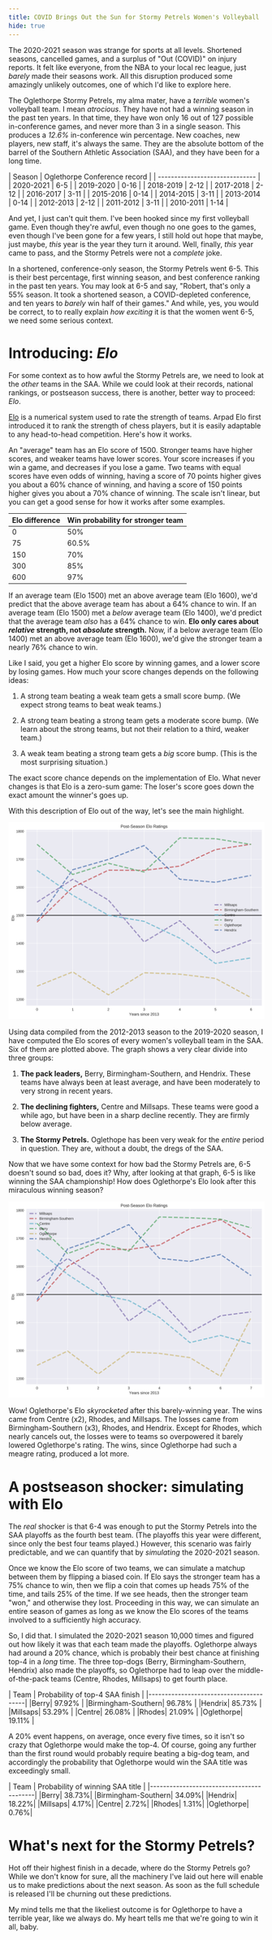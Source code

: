 ```yaml
---
title: COVID Brings Out the Sun for Stormy Petrels Women's Volleyball
hide: true
---
```


The 2020-2021 season was strange for sports at all levels. Shortened seasons,
cancelled games, and a surplus of "Out (COVID)" on injury reports. It felt like
everyone, from the NBA to your local rec league, just *barely* made their
seasons work. All this disruption produced some amazingly unlikely outcomes,
one of which I'd like to explore here.

The Oglethorpe Stormy Petrels, my alma mater, have a *terrible* women's
volleyball team. I mean *atrocious*. They have not had a winning season in the
past ten years. In that time, they have won only 16 out of 127 possible
in-conference games, and never more than 3 in a single season. This produces
a *12.6%* in-conference win percentage. New coaches, new players, new staff,
it's always the same. They are the absolute bottom of the barrel of the
Southern Athletic Association (SAA), and they have been for a long time.

| Season     | Oglethorpe Conference record |
| ------------------------------ |
| 2020-2021 | 6-5 |
| 2019-2020 | 0-16 |
 | 2018-2019 | 2-12 |
 | 2017-2018 | 2-12 |
 | 2016-2017 | 3-11 |
 | 2015-2016 | 0-14 |
 | 2014-2015 | 3-11 |
 | 2013-2014 | 0-14 |
 | 2012-2013 | 2-12 |
 | 2011-2012 | 3-11 |
 | 2010-2011 | 1-14 |

And yet, I just can't quit them. I've been hooked since my first volleyball
game. Even though they're awful, even though no one goes to the games, even
though I've been gone for a few years, I still hold out hope that maybe, just
maybe, *this* year is the year they turn it around. Well, finally, *this* year
came to pass, and the Stormy Petrels were not a *complete* joke.

In a shortened, conference-only season, the Stormy Petrels went 6-5. This is
their best percentage, first winning season, and best conference ranking in the
past ten years. You may look at 6-5 and say, "Robert, that's only a 55% season.
It took a shortened season, a COVID-depleted conference, and ten years to
*barely* win half of their games." And while, yes, you would be correct, to to
really explain *how exciting* it is that the women went 6-5, we need some
serious context.

# Introducing: *Elo*

For some context as to how awful the Stormy Petrels are, we need to look at the
*other* teams in the SAA. While we could look at their records, national
rankings, or postseason success, there is another, better way to proceed:
*Elo*.

[Elo](https://en.wikipedia.org/wiki/Elo_rating_system) is a numerical system
used to rate the strength of teams. Arpad Elo first introduced it to rank the
strength of chess players, but it is easily adaptable to any head-to-head
competition. Here's how it works.

An "average" team has an Elo score of 1500. Stronger teams have higher scores,
and weaker teams have lower scores. Your score increases if you win a game, and
decreases if you lose a game. Two teams with equal scores have even odds of
winning, having a score of 70 points higher gives you about a 60% chance of
winning, and having a score of 150 points higher gives you about a 70% chance
of winning. The scale isn't linear, but you can get a good sense for how it
works after some examples.

| Elo difference | Win probability for stronger team |
|----------------|-----------------------------------|
|0|50%|
|75|60.5%|
|150|70%|
|300|85%|
|600|97%|

If an average team (Elo 1500) met an above average team (Elo 1600), we'd
predict that the above average team has about a 64% chance to win. If an
average team (Elo 1500) met a *below* average team (Elo 1400), we'd predict
that the average team *also* has a 64% chance to win. **Elo only cares about
*relative* strength, not *absolute* strength.** Now, if a below average team
(Elo 1400) met an above average team (Elo 1600), we'd give the stronger team
a nearly 76% chance to win.

Like I said, you get a higher Elo score by winning games, and a lower score by
losing games. How much your score changes depends on the following ideas:

1. A strong team beating a weak team gets a small score bump. (We expect strong
   teams to beat weak teams.)

2. A strong team beating a strong team gets a moderate score bump. (We learn
   about the strong teams, but not their relation to a third, weaker team.)

3. A weak team beating a strong team gets a *big* score bump. (This is the most
   surprising situation.)

The exact score chance depends on the implementation of Elo. What never changes
is that Elo is a zero-sum game: The loser's score goes down the exact amount
the winner's goes up.

With this description of Elo out of the way, let's see the main highlight.

![Elo scores](/images/elo.png)

Using data compiled from the 2012-2013 season to the 2019-2020 season, I have
computed the Elo scores of every women's volleyball team in the SAA. Six of
them are plotted above. The graph shows a very clear divide into three groups:

1. **The pack leaders,** Berry, Birmingham-Southern, and Hendrix. These teams
   have always been at least average, and have been moderately to very strong
   in recent years.

2. **The declining fighters,** Centre and Millsaps. These teams were good
   a while ago, but have been in a sharp decline recently. They are firmly below average.

3. **The Stormy Petrels.** Oglethope has been very weak for the *entire* period
   in question. They are, without a doubt, the dregs of the SAA.

Now that we have some context for how bad the Stormy Petrels are, 6-5 doesn't
sound so bad, does it? Why, after looking at that graph, 6-5 is like winning
the SAA championship! How does Oglethorpe's Elo look after this miraculous
winning season?

![Elo redux](/images/elo2.png)

Wow! Oglethorpe's Elo *skyrocketed* after this barely-winning year. The wins
came from Centre (x2), Rhodes, and Millsaps. The losses came from
Birmingham-Southern (x3), Rhodes, and Hendrix. Except for Rhodes, which nearly
cancels out, the losses were to teams so overpowered it barely lowered
Oglethorpe's rating. The wins, since Oglethorpe had such a meagre rating,
produced a lot more.

# A postseason shocker: simulating with Elo

The *real* shocker is that 6-4 was enough to put the Stormy Petrels into the
SAA playoffs as the fourth best team. (The playoffs this year were different,
since only the best four teams played.) However, this scenario was fairly
predictable, and we can quantify that by *simulating* the 2020-2021 season.

Once we know the Elo score of two teams, we can simulate a matchup between them
by flipping a biased coin. If Elo says the stronger team has a 75% chance to
win, then we flip a coin that comes up heads 75% of the time, and tails 25% of
the time. If we see heads, then the stronger team "won," and otherwise they
lost. Proceeding in this way, we can simulate an entire season of games as long
as we know the Elo scores of the teams involved to a sufficiently high
accuracy.

So, I did that. I simulated the 2020-2021 season 10,000 times and figured out
how likely it was that each team made the playoffs. Oglethorpe always had
around a 20% chance, which is probably their best chance at finishing top-4 in
a *long* time. The three top-dogs (Berry, Birmingham-Southern, Hendrix) also
made the playoffs, so Oglethorpe had to leap over the middle-of-the-pack teams
(Centre, Rhodes, Millsaps) to get fourth place.

| Team | Probability of top-4 SAA finish |
|----------------------------------------|
|Berry|                  97.92% |
|Birmingham-Southern|    96.78% |
|Hendrix|                85.73% |
|Millsaps|               53.29% |
|Centre|                 26.08% |
|Rhodes|                 21.09% |
|Oglethorpe|             19.11% |

A 20% event happens, on average, once every five times, so it isn't so crazy
that Oglethorpe would make the top-4. Of course, going any further than the
first round would probably require beating a big-dog team, and accordingly the
probability that Oglethorpe would win the SAA title was exceedingly small.

| Team | Probability of winning SAA title |
|------------------------------------------|
|Berry|                  38.73%|
|Birmingham-Southern|    34.09%|
|Hendrix|                18.22%|
|Millsaps|               4.17%|
|Centre|                 2.72%|
|Rhodes|                 1.31%|
|Oglethorpe|             0.76%|

# What's next for the Stormy Petrels?

Hot off their highest finish in a decade, where do the Stormy Petrels go? While
we don't know for sure, all the machinery I've laid out here will enable us to
make predictions about the next season. As soon as the full schedule is
released I'll be churning out these predictions.

My mind tells me that the likeliest outcome is for Oglethorpe to have
a terrible year, like we always do. My heart tells me that we're going to win
it all, baby.
